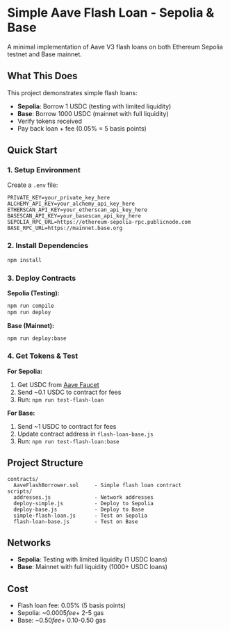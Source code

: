 # Simple Aave Flash Loan - Sepolia & Base

A minimal implementation of Aave V3 flash loans on both Ethereum Sepolia testnet and Base mainnet.

## What This Does

This project demonstrates simple flash loans:
- **Sepolia**: Borrow 1 USDC (testing with limited liquidity)
- **Base**: Borrow 1000 USDC (mainnet with full liquidity)
- Verify tokens received
- Pay back loan + fee (0.05% = 5 basis points)

## Quick Start

### 1. Setup Environment

Create a `.env` file:
```
PRIVATE_KEY=your_private_key_here
ALCHEMY_API_KEY=your_alchemy_api_key_here
ETHERSCAN_API_KEY=your_etherscan_api_key_here
BASESCAN_API_KEY=your_basescan_api_key_here
SEPOLIA_RPC_URL=https://ethereum-sepolia-rpc.publicnode.com
BASE_RPC_URL=https://mainnet.base.org
```

### 2. Install Dependencies

```bash
npm install
```

### 3. Deploy Contracts

**Sepolia (Testing):**
```bash
npm run compile
npm run deploy
```

**Base (Mainnet):**
```bash
npm run deploy:base
```

### 4. Get Tokens & Test

**For Sepolia:**
1. Get USDC from [Aave Faucet](https://staging.aave.com/faucet/)
2. Send ~0.1 USDC to contract for fees
3. Run: `npm run test-flash-loan`

**For Base:**
1. Send ~1 USDC to contract for fees  
2. Update contract address in `flash-loan-base.js`
3. Run: `npm run test-flash-loan:base`

## Project Structure

```
contracts/
  AaveFlashBorrower.sol     - Simple flash loan contract
scripts/
  addresses.js              - Network addresses
  deploy-simple.js          - Deploy to Sepolia
  deploy-base.js            - Deploy to Base
  simple-flash-loan.js      - Test on Sepolia
  flash-loan-base.js        - Test on Base
```

## Networks

- **Sepolia**: Testing with limited liquidity (1 USDC loans)
- **Base**: Mainnet with full liquidity (1000+ USDC loans)

## Cost

- Flash loan fee: 0.05% (5 basis points)
- Sepolia: ~$0.0005 fee + ~$2-5 gas
- Base: ~$0.50 fee + ~$0.10-0.50 gas
